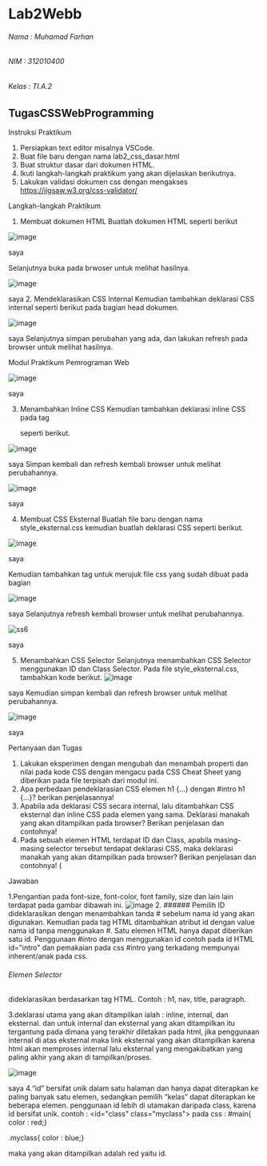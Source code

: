 # Lab2Webb
###### Nama :  Muhamad Farhan
###### NIM : 312010400
###### Kelas : TI.A.2

## TugasCSSWebProgramming



Instruksi Praktikum
1. Persiapkan text editor misalnya VSCode.
2. Buat file baru dengan nama lab2_css_dasar.html
3. Buat struktur dasar dari dokumen HTML.
4. Ikuti langkah-langkah praktikum yang akan dijelaskan berikutnya.
5. Lakukan validasi dokumen css dengan mengakses https://jigsaw.w3.org/css-validator/

Langkah-langkah Praktikum
1. Membuat dokumen HTML
Buatlah dokumen HTML seperti berikut


![image](https://user-images.githubusercontent.com/101417081/158675109-df02cfb8-5586-4460-989b-592d0dc4d843.png)

saya

Selanjutnya buka pada brwoser untuk melihat hasilnya.

![image](https://user-images.githubusercontent.com/101417081/158675259-3e706e30-cc41-41be-8b7d-8f519920a166.png)

saya
2. Mendeklarasikan CSS Internal
Kemudian tambahkan deklarasi CSS internal seperti berikut pada bagian head dokumen.


![image](https://user-images.githubusercontent.com/101417081/158675383-3b82c07d-efa7-4c8b-b53a-ec2ec3488f9e.png)

saya
Selanjutnya simpan perubahan yang ada, dan lakukan refresh pada browser untuk melihat
hasilnya.

Modul Praktikum Pemrograman Web

![image](https://user-images.githubusercontent.com/101417081/158675547-ce09d0fa-2e46-4eac-8ae3-54615c3ce032.png)

saya

3. Menambahkan Inline CSS
Kemudian tambahkan deklarasi inline CSS pada tag <p> seperti berikut.

![image](https://user-images.githubusercontent.com/101417081/158675634-17daaeb2-29b5-464b-bbe8-e76ecfa1d172.png)

saya
Simpan kembali dan refresh kembali browser untuk melihat perubahannya.

![image](https://user-images.githubusercontent.com/101417081/158675834-15b14852-846b-4ba3-bfc8-ea75c622ab83.png)

saya

4. Membuat CSS Eksternal
Buatlah file baru dengan nama style_eksternal.css kemudian buatlah deklarasi CSS seperti berikut.

![image](https://user-images.githubusercontent.com/101417081/158676199-ab0ea0c8-2f5b-412d-b8ae-1f51b632138d.png)

saya

Kemudian tambahkan tag <link> untuk merujuk file css yang sudah dibuat pada bagian <head>

![image](https://user-images.githubusercontent.com/101417081/158676298-432003c9-5216-47a8-8589-8ab4332b5362.png)

saya
Selanjutnya refresh kembali browser untuk melihat perubahannya.
  
![ss6](https://user-images.githubusercontent.com/101417081/158676474-86719ce3-bdc5-4731-9567-aaf7b21d0505.png)

saya

5. Menambahkan CSS Selector
Selanjutnya menambahkan CSS Selector menggunakan ID dan Class Selector. Pada file
style_eksternal.css, tambahkan kode berikut.
![image](https://user-images.githubusercontent.com/101417081/158676554-29ecfb5a-6bb0-47b4-b78a-b4f4e9497838.png)

saya
Kemudian simpan kembali dan refresh browser untuk melihat perubahannya.

![image](https://user-images.githubusercontent.com/101417081/158676771-5b5e9135-9e5c-40a3-ae88-65112cabd6f7.png)

saya


Pertanyaan dan Tugas
1. Lakukan eksperimen dengan mengubah dan menambah properti dan nilai pada kode CSS
dengan mengacu pada CSS Cheat Sheet yang diberikan pada file terpisah dari modul ini.
2. Apa perbedaan pendeklarasian CSS elemen h1 {...} dengan #intro h1 {...}? berikan
penjelasannya!
3. Apabila ada deklarasi CSS secara internal, lalu ditambahkan CSS eksternal dan inline CSS pada
elemen yang sama. Deklarasi manakah yang akan ditampilkan pada browser? Berikan
penjelasan dan contohnya!
4. Pada sebuah elemen HTML terdapat ID dan Class, apabila masing-masing selector tersebut
terdapat deklarasi CSS, maka deklarasi manakah yang akan ditampilkan pada browser?
Berikan penjelasan dan contohnya! ( <p id="paragraf-1" class="text-paragraf">

Jawaban

1.Pengantian pada font-size, font-color, font family, size dan lain lain terdapat pada gambar dibawah ini.
![image](https://user-images.githubusercontent.com/101417081/158676893-2d7658b5-143d-4010-bddf-7abf7e374493.png)
2. ###### Pemilih ID
dideklarasikan dengan menambahkan tanda # sebelum nama id yang akan digunakan.
Kemudian pada tag HTML ditambahkan atribut id dengan value nama id tanpa menggunakan #.
Satu elemen HTML hanya dapat diberikan satu id.
Penggunaan #intro dengan menggunakan id
contoh pada id HTML id="intro"
dan pemakaian pada css #intro yang terkadang mempunyai inherent/anak pada css. 

###### Elemen Selector
dideklarasikan berdasarkan tag HTML.
Contoh : h1, nav, title, paragraph.

3.deklarasi utama yang akan ditampilkan ialah : inline, internal, dan eksternal.
dan untuk internal dan eksternal yang akan ditampilkan itu tergantung pada dimana yang terakhir diletakan pada html, jika penggunaan internal di atas eksternal maka link eksternal yang akan ditampilkan karena html akan memproses internal lalu eksternal yang mengakibatkan yang paling akhir yang akan di tampilkan/proses.
  
  
![image](https://user-images.githubusercontent.com/101417081/158677016-78d43503-e2a2-4e14-be84-ceb5df493ff6.png)

saya
4.“id” bersifat unik dalam satu halaman dan hanya dapat diterapkan ke paling banyak satu elemen, sedangkan pemilih “kelas” dapat diterapkan ke beberapa elemen.
penggunaan id lebih di utamakan daripada class, karena id bersifat unik.
contoh : <id="class" class="myclass">
pada css : 
#main{
color : red;}

.myclass{
color : blue;}

maka yang akan ditampilkan adalah red yaitu id.
